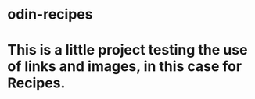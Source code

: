 # odin-recipes
# This is a little project testing the use of links and images, in this case for Recipes.